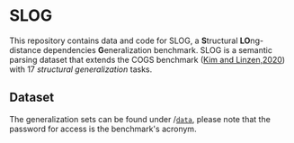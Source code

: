 # SLOG
This repository contains data and code for SLOG, a **S**tructural **LO**ng-distance dependencies **G**eneralization benchmark. SLOG is a semantic parsing dataset that extends the COGS benchmark ([Kim and Linzen,2020](https://aclanthology.org/2020.emnlp-main.731/)) with 17 *structural generalization* tasks. 

## Dataset
The generalization sets can be found under /[`data`](data), please note that the password for access is the benchmark's acronym.
